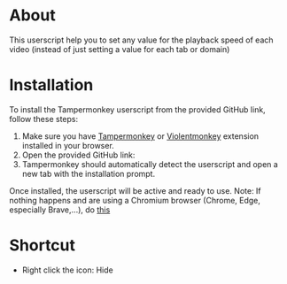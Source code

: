 # About
This userscript help you to set any value for the playback speed of each video (instead of just setting a value for each tab or domain)

# Installation
To install the Tampermonkey userscript from the provided GitHub link, follow these steps:
  1. Make sure you have [Tampermonkey](https://www.tampermonkey.net/) or [Violentmonkey](https://violentmonkey.github.io/) extension installed in your browser.
  2. Open the provided GitHub link: 
  3. Tampermonkey should automatically detect the userscript and open a new tab with the installation prompt.

Once installed, the userscript will be active and ready to use.
Note: If nothing happens and are using a Chromium browser (Chrome, Edge, especially Brave,...), do [this](https://www.tampermonkey.net/faq.php?version=5.3.3&ext=dhdg#Q209)
# Shortcut
  - Right click the icon: Hide
